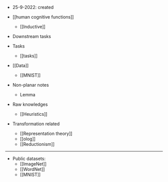 - 25-9-2022: created

- [[human cognitive functions]]
	- [[Inductive]]

- Downstream tasks

- Tasks
	- [[tasks]]

- [[Data]]
	- [[MNIST]]

- Non-planar notes
	- Lemma 

- Raw knowledges
	- [[Heuristics]]

- Transformation related
	- [[Representation theory]]
	- [[olog]]
	- [[Reductionism]]

---
- Public datasets:
	- [[ImageNet]]
	- [[WordNet]]
	- [[MNIST]]